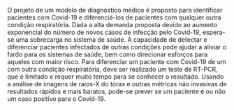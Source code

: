 O projeto de um modelo de diagnóstico médico é proposto para identificar pacientes com Covid-19 e diferenciá-los de pacientes com qualquer outra condição respiratória. Dada a alta demanda proposta devido ao aumento exponencial do número de novos casos de infecção pelo Covid-19, espera-se uma sobrecarga no sistema de saúde. A capacidade de detectar e diferenciar pacientes infectados de outras condições pode ajudar a aliviar o fardo para os sistemas de saúde, bem como direcionar esforços para aqueles com maior risco. Para diferenciar um paciente com Covid-19 de um com outra condição respiratória, deve ser realizado um teste de RT-PCR, que é limitado e requer muito tempo para se conhecer o resultado. Usando a análise de imagens de raios-X do tórax e outras métricas não invasivas de resultados rápidos e mais baratos, pode-se prever se um paciente é ou não um caso  positivo para o Covid-19.
